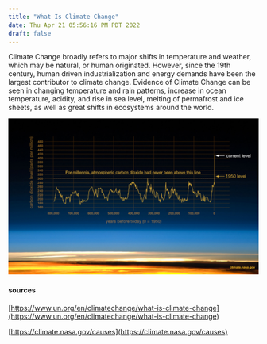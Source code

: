 ```yaml
---
title: "What Is Climate Change"
date: Thu Apr 21 05:56:16 PM PDT 2022
draft: false
---
```

Climate Change broadly refers to major shifts in
temperature and weather, which may be natural, or human originated.
However, since the 19th century, human driven industrialization and
energy demands have been the largest contributor to climate change.
Evidence of Climate Change can be seen in changing temperature and rain
patterns, increase in ocean temperature, acidity, and rise in sea level,
melting of permafrost and ice sheets, as well as great shifts in
ecosystems around the world.

![](/images/image2.png)

#### sources
[https://www.un.org/en/climatechange/what-is-climate-change](https://www.un.org/en/climatechange/what-is-climate-change)

[https://climate.nasa.gov/causes](https://climate.nasa.gov/causes)

